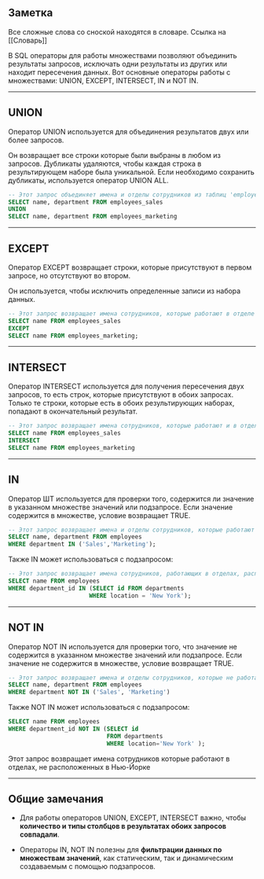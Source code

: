 ## Заметка
Все сложные слова со сноской находятся в словаре. Ссылка на [[Словарь]]

В SQL операторы для работы  множествами позволяют объединить результаты запросов, исключать одни результаты из других или находит пересечения данных. Вот основные операторы работы с множествами: UNION, EXCEPT, INTERSECT, IN и NOT IN.

---
## UNION
Оператор UNION используется для объединения результатов двух или более запросов.

Он возвращает все строки которые были выбраны в любом из запросов. Дубликаты удаляются, чтобы каждая строка в результирующем наборе была уникальной. Если необходимо сохранить дубликаты, используется оператор 
UNION ALL. 

```SQL
-- Этот запрос объединяет имена и отделы сотрудников из таблиц 'employees_sales' и 'employees_marketing'
SELECT name, department FROM employees_sales
UNION
SELECT name, department FROM employees_marketing
```
---
## EXCEPT
Оператор EXCEPT возвращает строки, которые присутствуют в первом запросе, но отсутствуют во втором.

Он используется, чтобы исключить определенные записи из набора данных.

```SQL
-- Этот запрос возвращает имена сотрудников, которые работают в отделе продаж ('employees_sales'), но не работают в отделе маркетинга ('employees_marketing')
SELECT name FROM employees_sales
EXCEPT
SELECT name FROM employees_marketing;
```
---
## INTERSECT
Оператор INTERSECT используется для получения пересечения двух запросов, то есть строк, которые присутствуют в обоих запросах. Только те строки, которые есть в обоих результирующих наборах, попадают в окончательный результат.

```SQL
-- Этот запрос возвращает имена сотрудников, которые работают и в отделе продаж и в отделе маркетинга
SELECT name FROM employees_sales
INTERSECT
SELECT name FROM employees_marketing
```
--- 
## IN
Оператор ШТ используется для проверки того, содержится ли значение в указанном множестве значений или подзапросе. Если значение содержится в множестве, условие возвращает TRUE.

```SQL
-- Этот запрос возвращает имена и отделы сотрудников, которые работают в отделах Sales или Marketing
SELECT name, department FROM employees
WHERE department IN ('Sales','Marketing');
```

Также IN может использоваться с подзапросом:

```SQL
-- Этот запрос возвращает имена сотрудников, работающих в отделах, расположенных в Нью-Йорке
SELECT name FROM employees
WHERE department_id IN (SELECT id FROM departments
					   WHERE location = 'New York');
```
---
## NOT IN
Оператор NOT IN используется для проверки того, что значение не содержится в указанном множестве значений или подзапросе. Если значение не содержится в множестве, условие возвращает TRUE.

```SQL
-- Этот запрос возвращает имена и отделы сотрудников, которые не работают в отделах Sales и Marketing
SELECT name, department FROM employees
WHERE department NOT IN ('Sales', 'Marketing')
```
Также NOT IN может использоваться с подзапросом:

```SQL
SELECT name FROM employees 
WHERE department_id NOT IN (SELECT id 
							FROM departments
							WHERE location='New York' );
```
Этот запрос возвращает имена сотрудников которые работают в отделах, не расположенных в Нью-Йорке

---
## Общие замечания

+ Для работы операторов UNION, EXCEPT, INTERSECT важно, чтобы **количество и типы столбцов в результатах обоих запросов совпадали**.

+ Операторы IN, NOT IN полезны для **фильтрации данных по множествам значений**, как статическим, так и динамическим создаваемым с помощью подзапросов.



